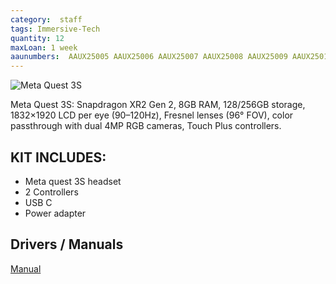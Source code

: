 ```yaml
---
category:  staff
tags: Immersive-Tech
quantity: 12
maxLoan: 1 week
aaunumbers:  AAUX25005 AAUX25006 AAUX25007 AAUX25008 AAUX25009 AAUX25010 AAUX25011 AAUX25012 AAUX25013 AAUX25014 AAU25047 AAU25046
---
```

![Meta Quest 3S](https://www.uploadvr.com/content/images/size/w1200/2024/09/Quest-3S-UploadVR-hero.png)

Meta Quest 3S: Snapdragon XR2 Gen 2, 8GB RAM, 128/256GB storage, 1832×1920 LCD per eye (90–120Hz), Fresnel lenses (96° FOV), color passthrough with dual 4MP RGB cameras, Touch Plus controllers.
## KIT INCLUDES:
-  Meta quest 3S headset  
-  2 Controllers  
-  USB C  
-  Power adapter

## Drivers / Manuals
[Manual](https://www.manuals.dk/meta/manual-quest-3s)



